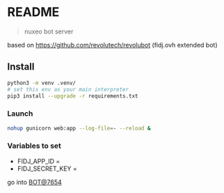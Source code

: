# README #

> nuxeo bot server

based on https://github.com/revolutech/revolubot (fidj.ovh extended bot)

## Install

```bash
python3 -m venv .venv/
# set this env as your main interpreter
pip3 install --upgrade -r requirements.txt
```

    
### Launch


```bash
nohup gunicorn web:app --log-file=- --reload &
```
    
   
### Variables to set

* FIDJ_APP_ID = 
* FIDJ_SECRET_KEY = 
    
go into [BOT@7654](http://localhost:7654)

